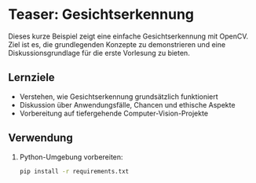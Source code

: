 # Teaser: Gesichtserkennung

Dieses kurze Beispiel zeigt eine einfache Gesichtserkennung mit OpenCV. Ziel ist es, die grundlegenden Konzepte zu demonstrieren und eine Diskussionsgrundlage für die erste Vorlesung zu bieten.

## Lernziele
- Verstehen, wie Gesichtserkennung grundsätzlich funktioniert
- Diskussion über Anwendungsfälle, Chancen und ethische Aspekte
- Vorbereitung auf tiefergehende Computer-Vision-Projekte

## Verwendung
1. Python-Umgebung vorbereiten:
   ```bash
   pip install -r requirements.txt
